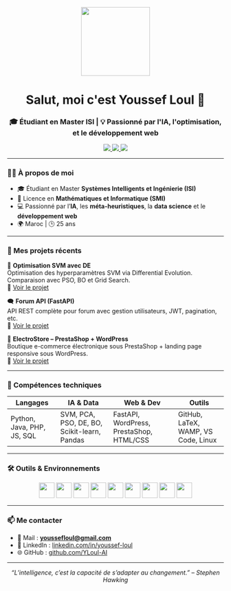 <!-- HEADER -->
<div align="center">
  <img src="https://media.giphy.com/media/M9gbBd9nbDrOTu1Mqx/giphy.gif" height="160"/>
  
  <h1 align="center">Salut, moi c'est Youssef Loul 👋</h1>
  <h3 align="center">🎓 Étudiant en Master ISI | 💡 Passionné par l'IA, l'optimisation, et le développement web</h3>

  <p align="center">
    <a href="mailto:youssef.loul.ai@gmail.com">
      <img src="https://img.shields.io/badge/Gmail-D14836?logo=gmail&logoColor=white&style=for-the-badge" />
    </a>
    <a href="https://www.linkedin.com/in/youssef-loul" target="_blank">
      <img src="https://img.shields.io/badge/LinkedIn-0077B5?logo=linkedin&logoColor=white&style=for-the-badge" />
    </a>
    <a href="https://github.com/YLoul-AI">
      <img src="https://img.shields.io/badge/GitHub-181717?logo=github&logoColor=white&style=for-the-badge" />
    </a>
  </p>
</div>

---

### 👨‍💻 À propos de moi

- 🎓 Étudiant en Master **Systèmes Intelligents et Ingénierie (ISI)**  
- 🧠 Licence en **Mathématiques et Informatique (SMI)**  
- 💻 Passionné par l’**IA**, les **méta-heuristiques**, la **data science** et le **développement web**  
- 🌍 Maroc | 🕒 25 ans

---

### 🚀 Mes projets récents

🧠 **Optimisation SVM avec DE**  
Optimisation des hyperparamètres SVM via Differential Evolution. Comparaison avec PSO, BO et Grid Search.  
🔗 [Voir le projet](https://github.com/YLoul-AI/svm-optimization-DE)

🗨️ **Forum API (FastAPI)**  
API REST complète pour forum avec gestion utilisateurs, JWT, pagination, etc.  
🔗 [Voir le projet](https://github.com/YLoul-AI/forum-fastapi)

🛒 **ElectroStore – PrestaShop + WordPress**  
Boutique e-commerce électronique sous PrestaShop + landing page responsive sous WordPress.  
🔗 [Voir le projet](https://github.com/YLoul-AI/electrostore)

---

### 🧠 Compétences techniques

| Langages | IA & Data | Web & Dev | Outils |
|---------|-----------|------------|--------|
| Python, Java, PHP, JS, SQL | SVM, PCA, PSO, DE, BO, Scikit-learn, Pandas | FastAPI, WordPress, PrestaShop, HTML/CSS | GitHub, LaTeX, WAMP, VS Code, Linux |

---

### 🛠 Outils & Environnements

<div align="center">
  <img src="https://cdn.jsdelivr.net/gh/devicons/devicon/icons/python/python-original.svg" height="36"/>
  <img src="https://cdn.jsdelivr.net/gh/devicons/devicon/icons/java/java-original.svg" height="36"/>
  <img src="https://cdn.jsdelivr.net/gh/devicons/devicon/icons/php/php-original.svg" height="36"/>
  <img src="https://cdn.jsdelivr.net/gh/devicons/devicon/icons/javascript/javascript-original.svg" height="36"/>
  <img src="https://cdn.jsdelivr.net/gh/devicons/devicon/icons/mysql/mysql-original.svg" height="36"/>
  <img src="https://cdn.jsdelivr.net/gh/devicons/devicon/icons/fastapi/fastapi-original.svg" height="36"/>
  <img src="https://cdn.jsdelivr.net/gh/devicons/devicon/icons/wordpress/wordpress-original.svg" height="36"/>
  <img src="https://cdn.jsdelivr.net/gh/devicons/devicon/icons/docker/docker-original.svg" height="36"/>
  <img src="https://cdn.jsdelivr.net/gh/devicons/devicon/icons/vscode/vscode-original.svg" height="36"/>
</div>

---

### 📫 Me contacter

- 📧 Mail : **youssefloul@gmail.com**  
- 🔗 LinkedIn : [linkedin.com/in/youssef-loul](https://www.linkedin.com/in/youssef-loul)  
- 🌐 GitHub : [github.com/YLoul-AI](https://github.com/YLoul-AI)

---

<p align="center"><i>“L’intelligence, c’est la capacité de s’adapter au changement.” – Stephen Hawking</i></p>
